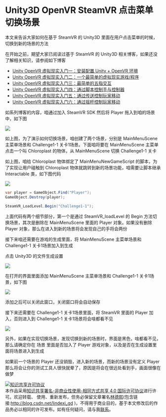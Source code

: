 # Unity3D OpenVR SteamVR 点击菜单切换场景

本文来告诉大家如何在基于 SteamVR 的 Unity3D 里面在用户点击菜单的时候，切换到新的场景的方法

<!--more-->
<!-- CreateTime:2021/5/31 8:47:48 -->

<!-- 发布 -->

在开始之前，期望大家已阅读过基于 SteamVR 的 Unity3D 相关博客，如果还没了解相关知识，请参阅如下博客

- [Unity OpenVR 虚拟现实入门一：安装配置 Unity + OpenVR 环境](https://blog.walterlv.com/post/unity-openvr-starting-1.html)
- [Unity OpenVR 虚拟现实入门二：一个最简单的虚拟现实游戏/程序](https://blog.walterlv.com/post/unity-openvr-starting-2.html)
- [Unity OpenVR 虚拟现实入门三：最简单的五指交互](https://blog.walterlv.com/post/unity-openvr-starting-3.html)
- [Unity OpenVR 虚拟现实入门四：通过脚本控制手与控制器](https://blog.walterlv.com/post/unity-openvr-starting-4.html)
- [Unity OpenVR 虚拟现实入门五：通过传送控制玩家移动](https://blog.walterlv.com/post/unity-openvr-starting-5.html)
- [Unity OpenVR 虚拟现实入门六：通过摇杆控制玩家移动](https://blog.walterlv.com/post/unity-openvr-starting-6.html)

如系列博客的内容，咱通过加入 SteamVR SDK 然后将 Player 拖入到咱的场景中，如下图

![](http://image.acmx.xyz/lindexi%2F20215302212195348.jpg)

如上图，为了演示如何切换场景，咱创建了两个场景，分别是 MainMenuScene 主菜单场景和 Challenge1-1 关卡1场景。下面咱将要在 MainMenuScene 主菜单点击一个叫 Chloroplast 的物体，从 MainMenuScene 切换 Challenge1-1 关卡

如上图，咱给 Chloroplast 物体绑定了 MainMenuNewGameScript 的脚本，为了实现让用户碰触到 Chloroplast 物体就跳转到新的场景功能，咱需要让脚本继承 Interactable 类，如下图代码

![](http://image.acmx.xyz/lindexi%2F20215302215455438.jpg)

```csharp
var player = GameObject.Find("Player");
GameObject.Destroy(player);

SteamVR_LoadLevel.Begin("Challenge1-1");
```

上面代码有两个细节部分，第一个是通过 SteamVR_loadLevel 的 Begin 方法切换场景，其次是删除在 MainMenuScene 里面的 Player 对象。如果没有删除 Player 对象，那么在进入到新的场景将会发现自己的手将会两份

接下来咱还需要在游戏的生成里面，将 MainMenuScene 主菜单场景和 Challenge1-1 关卡1场景加入到生成

点击 Unity3D 的文件生成设置

![](http://image.acmx.xyz/lindexi%2F20215302217532100.jpg)

在打开的界面里面添加 MainMenuScene 主菜单场景和 Challenge1-1 关卡1场景，如下图

![](http://image.acmx.xyz/lindexi%2F20215302218109899.jpg)

添加之后可以关闭此窗口，关闭窗口将会自动保存

接下来还需要在 Challenge1-1 关卡1场景里面，将 SteamVR 里面的 Player 加入，否则进入到 Challenge1-1 关卡1场景将会啥都看不见

![](http://image.acmx.xyz/lindexi%2F20215302218515776.jpg)

另外，如果在实现切换场景，发现切换到新的场景时，界面是黑色，啥都看不见，那么请确定你在 场景 里面是否加入了 Player 游戏对象，以及是否在生成设置里面将场景进入到生成

如果前一个场景的 Player 还没销毁，进入新的场景，而新的场景没有定义 Player 那么将会让你的测试工具人很快就晕了，原因是将会在很远处看到手，画面很像在做梦

<a rel="license" href="http://creativecommons.org/licenses/by-nc-sa/4.0/"><img alt="知识共享许可协议" style="border-width:0" src="https://licensebuttons.net/l/by-nc-sa/4.0/88x31.png" /></a><br />本作品采用<a rel="license" href="http://creativecommons.org/licenses/by-nc-sa/4.0/">知识共享署名-非商业性使用-相同方式共享 4.0 国际许可协议</a>进行许可。欢迎转载、 使用、重新发布，但务必保留文章署名[林德熙](http://blog.csdn.net/lindexi_gd)(包含链接:http://blog.csdn.net/lindexi_gd )，不得用于商业目的，基于本文修改后的作品务必以相同的许可发布。如有任何疑问，请与我[联系](mailto:lindexi_gd@163.com)。  
